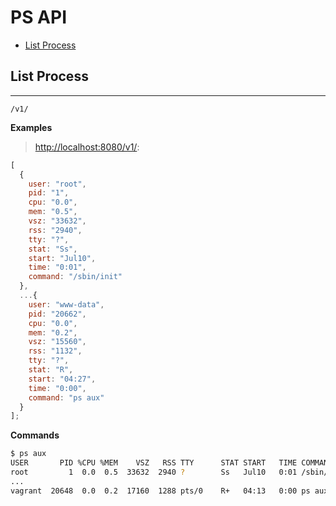 # PS API

- [List Process](#list-process)

## List Process

---

```
/v1/
```

**Examples**

> [http://localhost:8080/v1/](http://localhost:8080/v1/):

```js
[
  {
    user: "root",
    pid: "1",
    cpu: "0.0",
    mem: "0.5",
    vsz: "33632",
    rss: "2940",
    tty: "?",
    stat: "Ss",
    start: "Jul10",
    time: "0:01",
    command: "/sbin/init"
  },
  ...{
    user: "www-data",
    pid: "20662",
    cpu: "0.0",
    mem: "0.2",
    vsz: "15560",
    rss: "1132",
    tty: "?",
    stat: "R",
    start: "04:27",
    time: "0:00",
    command: "ps aux"
  }
];
```

**Commands**

```sh
$ ps aux
USER       PID %CPU %MEM    VSZ   RSS TTY      STAT START   TIME COMMAND
root         1  0.0  0.5  33632  2940 ?        Ss   Jul10   0:01 /sbin/init
...
vagrant  20648  0.0  0.2  17160  1288 pts/0    R+   04:13   0:00 ps aux
```
